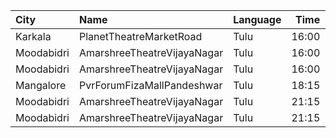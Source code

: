 | City       | Name                        | Language |  Time | Type        | Price | Capacity | Booked |
| :--------- | :-------------------------- | :------- | ----: | :---------- | ----: | -------: | -----: |
| Karkala    | PlanetTheatreMarketRoad     | Tulu     | 16:00 | FirstClass  |  100₹ |       98 |     70 |
| Moodabidri | AmarshreeTheatreVijayaNagar | Tulu     | 16:00 | Balcony     |  100₹ |      192 |    152 |
| Moodabidri | AmarshreeTheatreVijayaNagar | Tulu     | 16:00 | SecondClass |   90₹ |      368 |    368 |
| Mangalore  | PvrForumFizaMallPandeshwar  | Tulu     | 18:15 | Classic     |  112₹ |       79 |      0 |
| Moodabidri | AmarshreeTheatreVijayaNagar | Tulu     | 21:15 | Balcony     |  100₹ |      192 |    152 |
| Moodabidri | AmarshreeTheatreVijayaNagar | Tulu     | 21:15 | SecondClass |   90₹ |      368 |    368 |